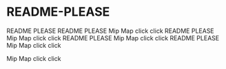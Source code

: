 # README-PLEASE
README PLEASE
README PLEASE
Mip Map click click
README PLEASE
Mip Map click click
README PLEASE
Mip Map click click
README PLEASE
Mip Map click click

Mip Map click click
